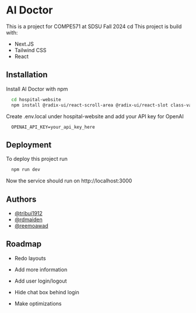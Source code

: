 
# AI Doctor

This is a project for COMPE571 at SDSU Fall 2024
cd 
This project is build with:

- Next.JS
- Tailwind CSS
- React
## Installation

Install AI Doctor with npm

```bash
  cd hospital-website
  npm install @radix-ui/react-scroll-area @radix-ui/react-slot class-variance-authority clsx tailwind-merge openai tailwindcss-animate lucide-react
```

Create .env.local under hospital-website and add your API key for OpenAI 

```
  OPENAI_API_KEY=your_api_key_here
```

## Deployment

To deploy this project run

```bash
  npm run dev
```

Now the service should run on http://localhost:3000
## Authors

- [@tribui1912](https://www.github.com/tribui1912)
- [@rdmaiden](https://github.com/rdmaiden)
- [@reemoawad](https://github.com/reemoawad)


## Roadmap

- Redo layouts

- Add more information

- Add user login/logout

- Hide chat box behind login

- Make optimizations


